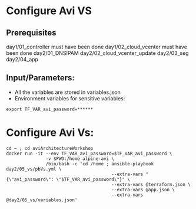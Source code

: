 # Configure Avi VS

## Prerequisites

day1/01_controller must have been done
day1/02_cloud_vcenter must have been done
day2/01_DNSIPAM
day2/02_cloud_vcenter_update
day2/03_seg
day2/04_app

## Input/Parameters:
- All the variables are stored in variables.json
- Environment variables for sensitive variables:
```
export TF_VAR_avi_password=******
```

# Configure Avi Vs:
```
cd ~ ; cd aviArchitectureWorkshop
docker run -it --env TF_VAR_avi_password=$TF_VAR_avi_password \
               -v $PWD:/home alpine-avi \
               /bin/bash -c 'cd /home ; ansible-playbook day2/05_vs/pbVs.yml \
                                        --extra-vars "{\"avi_password\": \"$TF_VAR_avi_password\"}" \
                                        --extra-vars @terraform.json \
                                        --extra-vars @app.json \
                                        --extra-vars @day2/05_vs/variables.json'
```